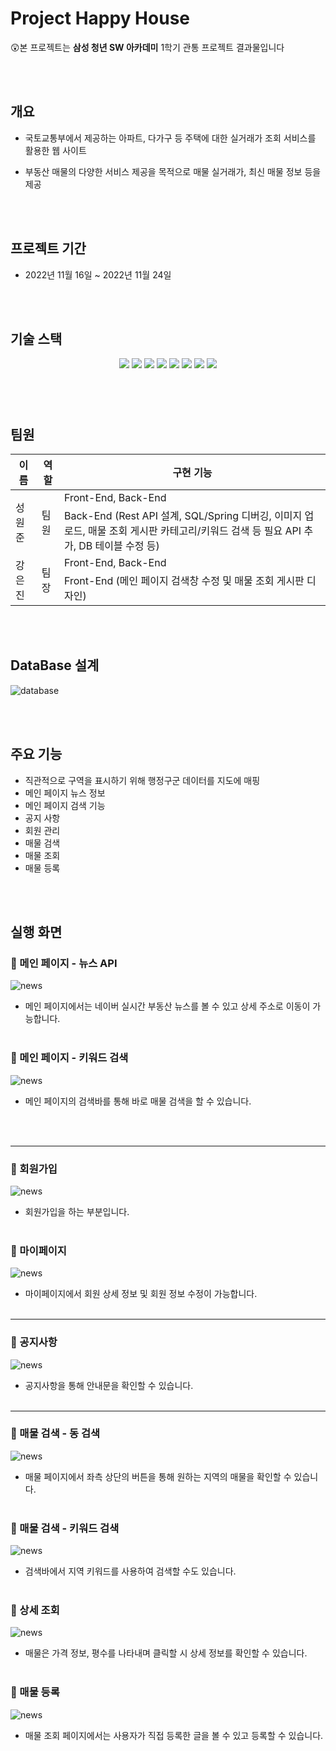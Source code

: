 # Project Happy House

😲본 프로젝트는 **삼성 청년 SW 아카데미** 1학기 관통 프로젝트 결과물입니다

<br><br>



## **개요**

- 국토교통부에서 제공하는 아파트, 다가구 등 주택에 대한 실거래가 조회 서비스를 활용한 웹 사이트

- 부동산 매물의 다양한 서비스 제공을 목적으로 매물 실거래가, 최신 매물 정보 등을 제공

<br><br>

## 프로젝트 기간

- 2022년 11월 16일 ~ 2022년 11월 24일

<br>

<br>

## 기술 스택

<p align="center">
  <img src="https://img.shields.io/badge/API-Kakao_Map-red?style=flat"> 
  <img src="https://img.shields.io/badge/API-Naver_News-6DB33F?style=flat"> 
  <img src="https://img.shields.io/badge/Library-vue_Bootstrap-563D7C?style=flat&logo=bootstrap&logoColor=white"> 
  <img src="https://img.shields.io/badge/Language-Java-007396?style=flat&logo=java&logoColor=white"> 
  <img src="https://img.shields.io/badge/Language-JavaScript-F7DF1E?style=flat&logo=javascript&logoColor=white"> 
  <img src="https://img.shields.io/badge/Database-MySql-F80000?style=flat&logo=mysql&logoColor=white"> 
  <img src="https://img.shields.io/badge/Framework-Vue-D22128?style=flat&logo=vue.js&logoColor=white"> 
  <img src="https://img.shields.io/badge/Framework-SpringFramework-6DB33F?style=flat&logo=spring&logoColor=white">

</p>

###### <br><br>

## 팀원

<table>
  <thead>
    <tr>
      <th>이름</th>
      <th>역할</th>
      <th>구현 기능</th>
    </tr>
  </thead>
  <tbody>
    <tr>
      <td rowspan="2">성원준</td>
      <td rowspan="2">팀원</td>
      <td>Front-End, Back-End</td>
    </tr>
    <tr>
      <td>Back-End (Rest API 설계, SQL/Spring 디버깅, 이미지 업로드, 매물 조회 게시판 카테고리/키워드 검색 등 필요 API 추가, DB 테이블 수정 등)</td>
    </tr>
    <tr>
      <td rowspan="2">강은진</td>
      <td rowspan="2">팀장</td>
      <td>Front-End, Back-End</td>
    </tr>
    <tr>
      <td>Front-End (메인 페이지 검색창 수정 및 매물 조회 게시판 디자인)</td>
    </tr>
  </tbody>
</table>

<br><br>

## **DataBase 설계**
![database](./img/db_tables2.png)

<br><br>

## 주요 기능
- 직관적으로 구역을 표시하기 위해 행정구군 데이터를 지도에 매핑
- 메인 페이지 뉴스 정보
- 메인 페이지 검색 기능
- 공지 사항
- 회원 관리
- 매물 검색
- 매물 조회
- 매물 등록

<br><br>

## 실행 화면

### 🔗 메인 페이지 - 뉴스 API
![news](./data/news-api.gif)
- 메인 페이지에서는 네이버 실시간 부동산 뉴스를 볼 수 있고 상세 주소로 이동이 가능합니다.
<br><br>


### 🔗 메인 페이지 - 키워드 검색
![news](./data/메인페이지-검색.gif)
- 메인 페이지의 검색바를 통해 바로 매물 검색을 할 수 있습니다.

<br><br>

---

### 🔗 회원가입
![news](./data/회원가입.gif)
- 회원가입을 하는 부분입니다.
<br><br>

### **🔗 마이페이지**
![news](./data/마이페이지.gif)
- 마이페이지에서 회원 상세 정보 및 회원 정보 수정이 가능합니다.
<br><br>

---

### 🔗 공지사항
![news](./data/공지사항.gif)
- 공지사항을 통해 안내문을 확인할 수 있습니다.
<br><br>

---

### **🔗 매물 검색 - 동 검색**
![news](./data/매물-태그조회.gif)
- 매물 페이지에서 좌측 상단의 버튼을 통해 원하는 지역의 매물을 확인할 수 있습니다.
<br><br>

### **🔗 매물 검색 - 키워드 검색**
![news](./data/매물-키워드조회.gif)
- 검색바에서 지역 키워드를 사용하여 검색할 수도 있습니다.
<br><br>

### **🔗 상세 조회**
![news](./data/상세조회.gif)
- 매물은 가격 정보, 평수를 나타내며 클릭할 시 상세 정보를 확인할 수 있습니다.
<br><br>

### **🔗 매물 등록**
![news](./data/매물등록.gif)
- 매물 조회 페이지에서는 사용자가 직접 등록한 글을 볼 수 있고 등록할 수 있습니다.
<br><br>

